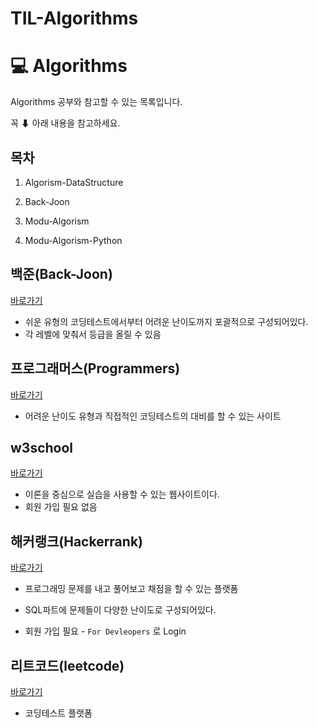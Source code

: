 # TIL-Algorithms


# :computer: Algorithms


Algorithms 공부와 참고할 수 있는 목록입니다. <br/>

꼭 ⬇ 아래 내용을 참고하세요.<br/>

## 목차

1. Algorism-DataStructure

2. Back-Joon

3. Modu-Algorism

4. Modu-Algorism-Python


## 백준(Back-Joon)

[바로가기](https://www.acmicpc.net/)

- 쉬운 유형의 코딩테스트에서부터 어려운 난이도까지 포괄적으로 구성되어있다.
- 각 레벨에 맞춰서 등급을 올릴 수 있음

## 프로그래머스(Programmers)

[바로가기](https://programmers.co.kr/?utm_source=google&utm_medium=cpc&utm_campaign=brand_prgms_pc&gclid=CjwKCAiAprGRBhBgEiwANJEY7N3Y4UbbZwNw8fPATGUB3KuWKq6j-Gj2PIBHoQXtEMWfERQ1eZgc9RoCBloQAvD_BwE)

- 어려운 난이도 유형과 직접적인 코딩테스트의 대비를 할 수 있는 사이트 


## w3school

[바로가기](https://www.w3schools.com/sql/trysql.asp?filename=trysql_select_all)

- 이론을 중심으로 실습을 사용할 수 있는 웹사이트이다.
- 회원 가입 필요 없음

## 해커랭크(Hackerrank)

[바로가기](https://www.hackerrank.com/)

- 프로그래밍 문제를 내고 풀어보고 채점을 할 수 있는 플랫폼
-  SQL파트에 문제들이 다양한 난이도로 구성되어있다. 

- 회원 가입 필요 - `For Devleopers` 로 Login


## 리트코드(leetcode)

[바로가기](https://leetcode.com/)

- 코딩테스트 플랫폼
